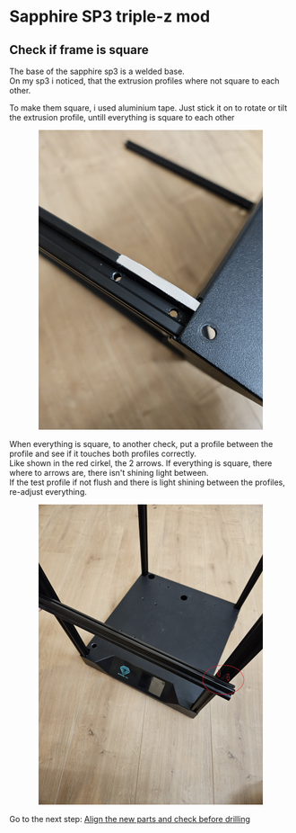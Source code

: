 # Sapphire SP3 triple-z mod

## Check if frame is square
The base of the sapphire sp3 is a welded base. <br>
On my sp3 i noticed, that the extrusion profiles where not square to each other.

To make them square, i used aluminium tape. Just stick it on to rotate or tilt the extrusion profile, untill everything is square to each other
<p align="center">
  <img width="400" src="../pictures/20231231_110421.jpg">
</p>

When everything is square, to another check, put a profile between the profile and see if it touches both profiles correctly. <br>
Like shown in the red cirkel, the 2 arrows. If everything is square, there where to arrows are, there isn't shining light between. <br>
If the test profile if not flush and there is light shining between the profiles, re-adjust everything.
<p align="center">
  <img width="400" src="../pictures/20231231_160405.jpg">
</p>

Go to the next step: <a href="../alignparts/readme.md">Align the new parts and check before drilling</a>
